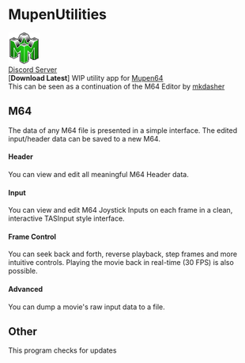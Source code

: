 # MupenUtilities
![MupenUtilities](https://github.com/Aurumaker72/MupenUtilities/blob/main/logo.png "Mupen64 Utilities")<br>
[Discord Server](https://discord.gg/KDdWP3rN3T)<br>
[**Download Latest**]
WIP utility app for [Mupen64](https://github.com/mkdasher/mupen64-rr-lua-/)<br>
This can be seen as a continuation of the M64 Editor by [mkdasher](https://github.com/mkdasher/)

## M64
The data of any M64 file is presented in a simple interface.
The edited input/header data can be saved to a new M64.

#### Header
You can view and edit all meaningful M64 Header data.

#### Input
You can view and edit M64 Joystick Inputs on each frame in a clean, interactive TASInput style interface.

#### Frame Control
You can seek back and forth, reverse playback, step frames and more intuitive controls.
Playing the movie back in real-time (30 FPS) is also possible.

#### Advanced
You can dump a movie's raw input data to a file.


## Other
This program checks for updates
